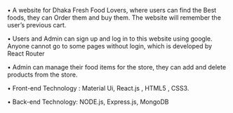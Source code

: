 • A website for Dhaka Fresh Food Lovers, where users can find the Best foods, they can Order them and buy them. The website will remember the user’s previous cart.

• Users and Admin can sign up and log in to this website using google. Anyone cannot go to some pages without login, which is developed by React Router

• Admin can manage their food items for the store, they can add and delete products from the store.

• Front-end Technology : Material Ui, React.js , HTML5 , CSS3.

• Back-end Technology: NODE.js, Express.js, MongoDB
